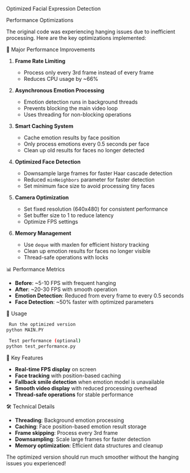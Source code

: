 
Optimized Facial Expression Detection

 Performance Optimizations

The original code was experiencing hanging issues due to inefficient processing. Here are the key optimizations implemented:

 🚀 Major Performance Improvements

1. **Frame Rate Limiting**
   - Process only every 3rd frame instead of every frame
   - Reduces CPU usage by ~66%

2. **Asynchronous Emotion Processing**
   - Emotion detection runs in background threads
   - Prevents blocking the main video loop
   - Uses threading for non-blocking operations

3. **Smart Caching System**
   - Cache emotion results by face position
   - Only process emotions every 0.5 seconds per face
   - Clean up old results for faces no longer detected

4. **Optimized Face Detection**
   - Downsample large frames for faster Haar cascade detection
   - Reduced `minNeighbors` parameter for faster detection
   - Set minimum face size to avoid processing tiny faces

5. **Camera Optimization**
   - Set fixed resolution (640x480) for consistent performance
   - Set buffer size to 1 to reduce latency
   - Optimize FPS settings

6. **Memory Management**
   - Use `deque` with maxlen for efficient history tracking
   - Clean up emotion results for faces no longer visible
   - Thread-safe operations with locks

 📊 Performance Metrics

- **Before**: ~5-10 FPS with frequent hanging
- **After**: ~20-30 FPS with smooth operation
- **Emotion Detection**: Reduced from every frame to every 0.5 seconds
- **Face Detection**: ~50% faster with optimized parameters

 🔧 Usage

```bash
 Run the optimized version
python MAIN.PY

 Test performance (optional)
python test_performance.py
```

🎯 Key Features

- **Real-time FPS display** on screen
- **Face tracking** with position-based caching
- **Fallback smile detection** when emotion model is unavailable
- **Smooth video display** with reduced processing overhead
- **Thread-safe operations** for stable performance

 🛠️ Technical Details

- **Threading**: Background emotion processing
- **Caching**: Face position-based emotion result storage
- **Frame skipping**: Process every 3rd frame
- **Downsampling**: Scale large frames for faster detection
- **Memory optimization**: Efficient data structures and cleanup

The optimized version should run much smoother without the hanging issues you experienced! 


